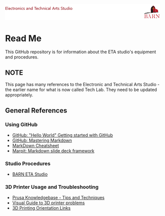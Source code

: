 ![BARN ETA](ref/BARN-ETA-Header.png)
<link href = "ref/_barn.css" rel="stylesheet" type="text/css" />

# Read Me

This GitHub repository is for information about the ETA studio's equipment and procedures.

## NOTE 
This page has many references to the Electronic and Technical Arts Studio - the earlier name for what is now called Tech Lab. They need to be updated appropriately.

## General References

### Using GitHub

- [GitHub: "Hello World" Getting started with GitHub](https://guides.github.com/activities/hello-world/)
- [GitHub: Mastering Markdown](https://guides.github.com/features/mastering-markdown/)
- [MarkDown Cheatsheet](https://github.com/adam-p/markdown-here/wiki/Markdown-Cheatsheet)
- [Marpit: Markdown slide deck framework](https://marpit.marp.app)

### Studio Procedures
- [BARN ETA Studio](https://bainbridgebarn.org/studios/electronic-and-technical-arts/)

### 3D Printer Usage and Troubleshooting
- [Prusa Knowledgebase - Tips and Techniques](https://help.prusa3d.com/l/en/category/cO74WGHTlH-printing)
- [Visual Guide to 3D printer problems](https://support.3dverkstan.se/article/23-a-visual-ultimaker-troubleshooting-guide)
- [3D Printing Orientation Links](https://rgordon.github.io/3d-printing-orientation/)
